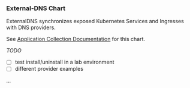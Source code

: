 ### External-DNS Chart

ExternalDNS synchronizes exposed Kubernetes Services and Ingresses with DNS providers.

See [Application Collection Documentation](https://apps.rancher.io/applications/external-dns) for this chart.

_TODO_
- [ ] test install/uninstall in a lab environment
- [ ] different provider examples

...
